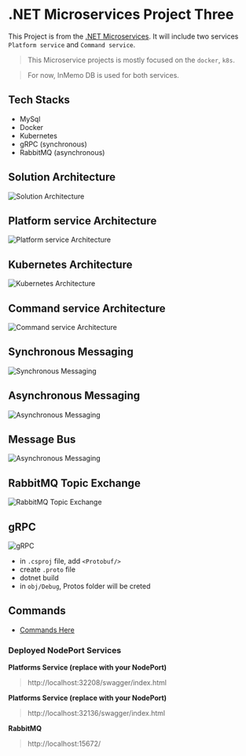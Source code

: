 # .NET Microservices Project Three

This Project is from the [.NET Microservices](https://www.youtube.com/watch?v=DgVjEo3OGBI).
It will include two services `Platform service` and `Command service`.

> This Microservice projects is mostly focused on the `docker`, `k8s`. <br/>

> For now, InMemo DB is used for both services.

## Tech Stacks

-   MySql
-   Docker
-   Kubernetes
-   gRPC (synchronous)
-   RabbitMQ (asynchronous)

## Solution Architecture

![Solution Architecture](examples/solution-architecture.png)

## Platform service Architecture

![Platform service Architecture](examples/platform-service-architecture.png)

## Kubernetes Architecture

![Kubernetes Architecture](examples/kubernetes-architecture.png)

## Command service Architecture

![Command service Architecture](examples/command-service-architecture.png)

## Synchronous Messaging

![Synchronous Messaging](examples/synchronous-messaging.png)

## Asynchronous Messaging

![Asynchronous Messaging](examples/asynchronous-messaging.png)

## Message Bus

![Asynchronous Messaging](examples/message-bus.png)

## RabbitMQ Topic Exchange

![RabbitMQ Topic Exchange](examples/rabbitmq-topic-exchange.png)

## gRPC

![gRPC](examples/grpc.png)

-   in `.csproj` file, add `<Protobuf/>`
-   create `.proto` file
-   dotnet build
-   in `obj/Debug`, Protos folder will be creted

## Commands

-   [Commands Here](./Commands.md)

### Deployed NodePort Services

**Platforms Service (replace with your NodePort)**

> http://localhost:32208/swagger/index.html <br/>

**Platforms Service (replace with your NodePort)**

> http://localhost:32136/swagger/index.html <br/>

**RabbitMQ**

> http://localhost:15672/

